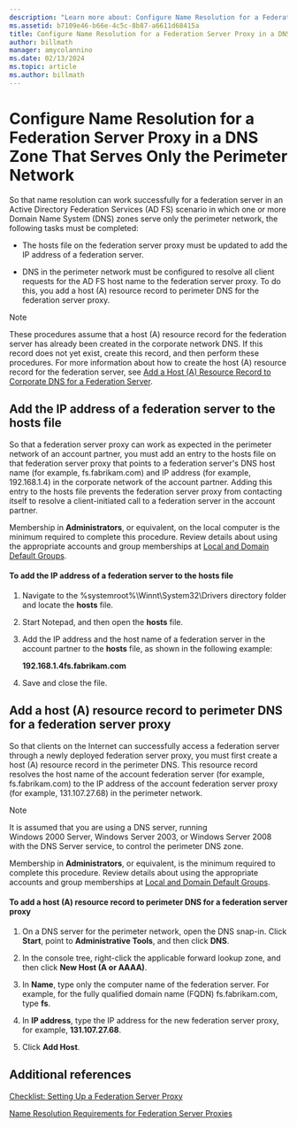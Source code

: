 ```yaml
---
description: "Learn more about: Configure Name Resolution for a Federation Server Proxy in a DNS Zone That Serves Only the Perimeter Network"
ms.assetid: b7109e46-b66e-4c5c-8b87-a6611d68415a
title: Configure Name Resolution for a Federation Server Proxy in a DNS Zone That Serves Only the Perimeter Network
author: billmath
manager: amycolannino
ms.date: 02/13/2024
ms.topic: article
ms.author: billmath
---
```


# Configure Name Resolution for a Federation Server Proxy in a DNS Zone That Serves Only the Perimeter Network


So that name resolution can work successfully for a federation server in an Active Directory Federation Services \(AD FS\) scenario in which one or more Domain Name System \(DNS\) zones serve only the perimeter network, the following tasks must be completed:

-   The hosts file on the federation server proxy must be updated to add the IP address of a federation server.

-   DNS in the perimeter network must be configured to resolve all client requests for the AD FS host name to the federation server proxy. To do this, you add a host \(A\) resource record to perimeter DNS for the federation server proxy.

> [!NOTE]
> These procedures assume that a host \(A\) resource record for the federation server has already been created in the corporate network DNS. If this record does not yet exist, create this record, and then perform these procedures. For more information about how to create the host \(A\) resource record for the federation server, see [Add a Host &#40;A&#41; Resource Record to Corporate DNS for a Federation Server](Add-a-Host--A--Resource-Record-to-Corporate-DNS-for-a-Federation-Server.md).

## Add the IP address of a federation server to the hosts file
So that a federation server proxy can work as expected in the perimeter network of an account partner, you must add an entry to the hosts file on that federation server proxy that points to a federation server's DNS host name \(for example, fs.fabrikam.com\) and IP address \(for example, 192.168.1.4\) in the corporate network of the account partner. Adding this entry to the hosts file prevents the federation server proxy from contacting itself to resolve a client\-initiated call to a federation server in the account partner.

Membership in **Administrators**, or equivalent, on the local computer is the minimum required to complete this procedure.  Review details about using the appropriate accounts and group memberships at [Local and Domain Default Groups](/previous-versions/orphan-topics/ws.10/dd728026(v=ws.10)).

#### To add the IP address of a federation server to the hosts file

1.  Navigate to the %systemroot%\\Winnt\\System32\\Drivers directory folder and locate the **hosts** file.

2.  Start Notepad, and then open the **hosts** file.

3.  Add the IP address and the host name of a federation server in the account partner to the **hosts** file, as shown in the following example:

    **192.168.1.4fs.fabrikam.com**

4.  Save and close the file.

## Add a host \(A\) resource record to perimeter DNS for a federation server proxy
So that clients on the Internet can successfully access a federation server through a newly deployed federation server proxy, you must first create a host \(A\) resource record in the perimeter DNS. This resource record resolves the host name of the account federation server \(for example, fs.fabrikam.com\) to the IP address of the account federation server proxy \(for example, 131.107.27.68\) in the perimeter network.

> [!NOTE]
> It is assumed that you are using a DNS server, running Windows 2000 Server, Windows Server 2003, or  Windows Server 2008  with the DNS Server service, to control the perimeter DNS zone.

Membership in **Administrators**, or equivalent, is the minimum required to complete this procedure.  Review details about using the appropriate accounts and group memberships at [Local and Domain Default Groups](/previous-versions/orphan-topics/ws.10/dd728026(v=ws.10)).

#### To add a host \(A\) resource record to perimeter DNS for a federation server proxy

1.  On a DNS server for the perimeter network, open the DNS snap\-in. Click **Start**, point to **Administrative Tools**, and then click **DNS**.

2.  In the console tree, right\-click the applicable forward lookup zone, and then click **New Host \(A or AAAA\)**.

3.  In **Name**, type only the computer name of the federation server. For example, for the fully qualified domain name \(FQDN\) fs.fabrikam.com, type **fs**.

4.  In **IP address**, type the IP address for the new federation server proxy, for example, **131.107.27.68**.

5.  Click **Add Host**.

## Additional references
[Checklist: Setting Up a Federation Server Proxy](Checklist--Setting-Up-a-Federation-Server-Proxy.md)

[Name Resolution Requirements for Federation Server Proxies](/previous-versions/windows/it-pro/windows-server-2012-R2-and-2012/dd807055(v=ws.11))
